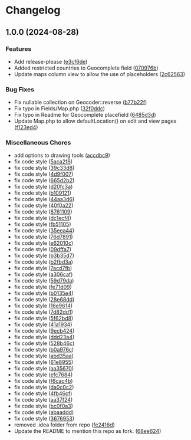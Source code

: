 # Changelog

## 1.0.0 (2024-08-28)


### Features

* Add release-please ([e3cf6de](https://github.com/Heyian/filament-google-maps/commit/e3cf6debddef7bc2e95485a705e2f55e41988bb3))
* Added restricted countries to Geocomplete field ([070976b](https://github.com/Heyian/filament-google-maps/commit/070976bb00ea8094a4a027c85167b58636e1a43a))
* Update maps column view to allow the use of placeholders ([2c62563](https://github.com/Heyian/filament-google-maps/commit/2c62563e34427d92309a38c704024bbfa02e0112))


### Bug Fixes

* Fix nullable collection on Geocoder::reverse ([b77b22f](https://github.com/Heyian/filament-google-maps/commit/b77b22f5e2c6b2705ad7c98d58efaacd0936e7cb))
* Fix typo in Fields/Map.php ([32f0ddc](https://github.com/Heyian/filament-google-maps/commit/32f0ddcb4566f400e2f6999fb916f2f7736ad9bf))
* Fix typo in Readme for Geocomplete placefield ([6485d3d](https://github.com/Heyian/filament-google-maps/commit/6485d3d8d119b5ca500959da76602484689bd3b6))
* Update Map.php to allow defaultLocation() on edit and view pages ([f123ed4](https://github.com/Heyian/filament-google-maps/commit/f123ed406def8261432d8234272b4f1ec17c89f7))


### Miscellaneous Chores

* add options to drawing tools ([accdbc9](https://github.com/Heyian/filament-google-maps/commit/accdbc9285b41b52d7e8a32614b3ba0e0f061d18))
* fix code style ([5aca2f6](https://github.com/Heyian/filament-google-maps/commit/5aca2f6c640b930b2065d49227f3a89f112f0f30))
* fix code style ([39c33d8](https://github.com/Heyian/filament-google-maps/commit/39c33d8097d71535e397e9a1f62ee1e4227c12d0))
* fix code style ([4d9f007](https://github.com/Heyian/filament-google-maps/commit/4d9f007c3816900b9d21422dbccf91169202553e))
* fix code style ([665d2b2](https://github.com/Heyian/filament-google-maps/commit/665d2b27f36ff192a89177fdd8551bf02cce35df))
* fix code style ([d20fc3a](https://github.com/Heyian/filament-google-maps/commit/d20fc3a62804b8edad463c868ab375421236f18f))
* fix code style ([b109121](https://github.com/Heyian/filament-google-maps/commit/b10912175b07711d937adb1635f6a272e77edb63))
* fix code style ([44aa3d6](https://github.com/Heyian/filament-google-maps/commit/44aa3d63f43021da0446bb26726884a8a5cf4b16))
* fix code style ([40f0a22](https://github.com/Heyian/filament-google-maps/commit/40f0a225361aade183266540afe50a2c0fd50f20))
* fix code style ([8761109](https://github.com/Heyian/filament-google-maps/commit/87611099e9c5f9a2123d1aff462d843f9cb1f806))
* fix code style ([dc1ecf4](https://github.com/Heyian/filament-google-maps/commit/dc1ecf49f8ee5ef65ea8107ed3d69c970e52a8fc))
* fix code style ([fb51105](https://github.com/Heyian/filament-google-maps/commit/fb5110570be4cd097899c16f4c9203b72d2221d3))
* fix code style ([35eea44](https://github.com/Heyian/filament-google-maps/commit/35eea44f844d36d4542405add2ddc5eb64dd7a99))
* fix code style ([76d7891](https://github.com/Heyian/filament-google-maps/commit/76d7891a0bce2786004a6bf76de33d2fc7db3da6))
* fix code style ([e62010c](https://github.com/Heyian/filament-google-maps/commit/e62010cde00e9074d048aac40f21645778bc523e))
* fix code style ([09dffa7](https://github.com/Heyian/filament-google-maps/commit/09dffa7f964fa43c0921bbee607b0ff254eed67c))
* fix code style ([b3b35d7](https://github.com/Heyian/filament-google-maps/commit/b3b35d70a76fd67bbbc0bbb67b8cb7faf73bb239))
* fix code style ([b2fbd3a](https://github.com/Heyian/filament-google-maps/commit/b2fbd3abad6267952d78421c803618deba6fd2f1))
* fix code style ([7acd7fb](https://github.com/Heyian/filament-google-maps/commit/7acd7fb3a8e9bc40e38ec4d6d2848c7a80d97879))
* fix code style ([a306caf](https://github.com/Heyian/filament-google-maps/commit/a306caf81287606f22ad9fe30192a681c2d29c4c))
* fix code style ([59d79da](https://github.com/Heyian/filament-google-maps/commit/59d79da090122f2390ed9ee49bff59bc0bc699bc))
* fix code style ([fe71d09](https://github.com/Heyian/filament-google-maps/commit/fe71d09e898097411d27075ef344f6a435b0861e))
* fix code style ([b0135e4](https://github.com/Heyian/filament-google-maps/commit/b0135e4cc93b43eceff416e09d7599c57e2caf42))
* fix code style ([28e68dd](https://github.com/Heyian/filament-google-maps/commit/28e68dd8af4cb3e6d9dec4dd6e1fd094da5cb104))
* fix code style ([16e9614](https://github.com/Heyian/filament-google-maps/commit/16e9614abafe0a1e52424d19fb376073c4a4257d))
* fix code style ([7d82dd1](https://github.com/Heyian/filament-google-maps/commit/7d82dd1830cfa814ccd2eb8a25abaf8d96761d0a))
* fix code style ([5f62bd8](https://github.com/Heyian/filament-google-maps/commit/5f62bd85840ba98b6bb633e9220ed44bc69db05f))
* fix code style ([41a1934](https://github.com/Heyian/filament-google-maps/commit/41a1934be41d5e4e05cd7d0497c5fee3d94c6c80))
* fix code style ([9ecb424](https://github.com/Heyian/filament-google-maps/commit/9ecb424b65d5d9c68ca6f30ee6c5022c6589a49f))
* fix code style ([ddd23a4](https://github.com/Heyian/filament-google-maps/commit/ddd23a46f6e53548969d35056c63f5627d6437dc))
* fix code style ([528b46c](https://github.com/Heyian/filament-google-maps/commit/528b46c157084147f2c30733bcb25f5000239e7e))
* fix code style ([b0a976c](https://github.com/Heyian/filament-google-maps/commit/b0a976c3ae906befe6dc87fa27c66069cf19fe02))
* fix code style ([abd35aa](https://github.com/Heyian/filament-google-maps/commit/abd35aa395334f91d6ca0682293f1677f0d8f860))
* fix code style ([61e8955](https://github.com/Heyian/filament-google-maps/commit/61e8955375c8042f8a414763b4f331758417cc80))
* fix code style ([aa35670](https://github.com/Heyian/filament-google-maps/commit/aa35670481e77074961b100cf86290b15382bc03))
* fix code style ([efc7684](https://github.com/Heyian/filament-google-maps/commit/efc768495c3e58207315d0a72773c375a8bf4b82))
* fix code style ([f6cac4b](https://github.com/Heyian/filament-google-maps/commit/f6cac4bc636177f40cc3ee949698570f5241c4e4))
* fix code style ([da0c0c2](https://github.com/Heyian/filament-google-maps/commit/da0c0c224670da9d9a5d8f0e08ee7a993e23819e))
* fix code style ([4fb46cf](https://github.com/Heyian/filament-google-maps/commit/4fb46cf4cd6089ff6188445913522429877ca912))
* fix code style ([aa37f24](https://github.com/Heyian/filament-google-maps/commit/aa37f247be805d2ffec89288eb918957ee36aebb))
* fix code style ([bc0f0a3](https://github.com/Heyian/filament-google-maps/commit/bc0f0a38f4e3a005e5215fb96b878b76b72e1ba2))
* fix code style ([abaaddd](https://github.com/Heyian/filament-google-maps/commit/abaaddda6802e210241c379d6733e855c79f23af))
* fix code style ([3676953](https://github.com/Heyian/filament-google-maps/commit/367695309061343523f186704be5dd038e96e32d))
* removed .idea folder from repo ([fe2416d](https://github.com/Heyian/filament-google-maps/commit/fe2416d4008998193e4998deea64bf249fc6d3da))
* Update the README to mention this repo as fork. ([68ee624](https://github.com/Heyian/filament-google-maps/commit/68ee624b20a14ee68b8c95bbc51f54c2dec83e03))
